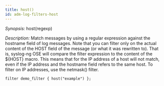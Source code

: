 ```yaml
---
title: host()
id: adm-log-filters-host
---
```


*Synopsis:* host(regexp)

*Description:* Match messages by using a regular expression against the
hostname field of log messages. Note that you can filter only on the
actual content of the HOST field of the message (or what it was
rewritten to). That is, syslog-ng OSE will compare the filter expression
to the content of the ${HOST} macro. This means that for the IP address
of a host will not match, even if the IP address and the hostname field
refers to the same host. To filter on IP addresses, use the
netmask() filter.  

```config
filter demo_filter { host("example") };
```
